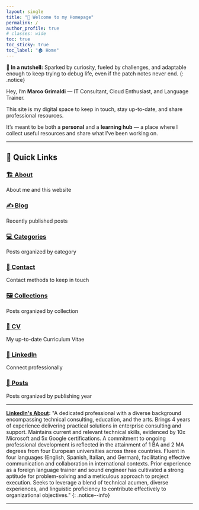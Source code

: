```yaml
---
layout: single
title: "👋 Welcome to my Homepage"
permalink: /
author_profile: true
# classes: wide
toc: true
toc_sticky: true
toc_label: "🏠 Home"
---
```


**🥜 In a nutshell:** Sparked by curiosity, fueled by challenges, and adaptable enough to keep trying to debug life, even if the patch notes never end.
{: .notice}

Hey, I’m **Marco Grimaldi** — IT Consultant, Cloud Enthusiast, and Language Trainer.  

This site is my digital space to keep in touch, stay up-to-date, and share professional resources.

It’s meant to be both a **personal** and a **learning hub** — a place where I collect useful resources and share what I’ve been working on.

---

## 🔗 Quick Links
### [🏗️ About](/about/) 
About me and this website
### [✍️ Blog](/blog/)
Recently published posts
### [💻 Categories](/categories/)
Posts organized by category
### [📲 Contact](/contact/)
Contact methods to keep in touch
### [🖼️ Collections](/collections/)
Posts organized by collection
### [📃 CV](/cv/)
My up-to-date Curriculum Vitae
### [💼 LinkedIn](https://www.linkedin.com/in/marco-grimaldi29/)
Connect professionally  
### [📰 Posts](/posts/)
Posts organized by publishing year

---

**[LinkedIn's About](https://www.linkedin.com/in/marco-grimaldi29/):** "A dedicated professional with a diverse background encompassing technical consulting, education, and the arts. Brings 4 years of experience delivering practical solutions in enterprise consulting and support. Maintains current and relevant technical skills, evidenced by 10x Microsoft and 5x Google certifications. A commitment to ongoing professional development is reflected in the attainment of 1 BA and 2 MA degrees from four European universities across three countries. Fluent in four languages (English, Spanish, Italian, and German), facilitating effective communication and collaboration in international contexts. Prior experience as a foreign language trainer and sound engineer has cultivated a strong aptitude for problem-solving and a meticulous approach to project execution. Seeks to leverage a blend of technical acumen, diverse experiences, and linguistic proficiency to contribute effectively to organizational objectives."
{: .notice--info}

---
